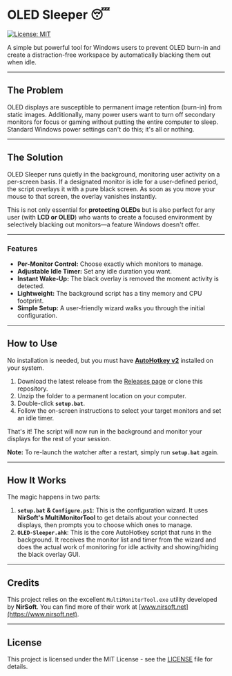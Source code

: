 # OLED Sleeper 😴

[![License: MIT](https://img.shields.io/badge/License-MIT-yellow.svg)](https://opensource.org/licenses/MIT)

A simple but powerful tool for Windows users to prevent OLED burn-in and create a distraction-free workspace by automatically blacking them out when idle.

---
## The Problem

OLED displays are susceptible to permanent image retention (burn-in) from static images. Additionally, many power users want to turn off secondary monitors for focus or gaming without putting the entire computer to sleep. Standard Windows power settings can't do this; it's all or nothing.

---
## The Solution

OLED Sleeper runs quietly in the background, monitoring user activity on a per-screen basis. If a designated monitor is idle for a user-defined period, the script overlays it with a pure black screen. As soon as you move your mouse to that screen, the overlay vanishes instantly.

This is not only essential for **protecting OLEDs** but is also perfect for any user (with **LCD or OLED**) who wants to create a focused environment by selectively blacking out monitors—a feature Windows doesn't offer.

---
### Features

* **Per-Monitor Control:** Choose exactly which monitors to manage.
* **Adjustable Idle Timer:** Set any idle duration you want.
* **Instant Wake-Up:** The black overlay is removed the moment activity is detected.
* **Lightweight:** The background script has a tiny memory and CPU footprint.
* **Simple Setup:** A user-friendly wizard walks you through the initial configuration.

---
## How to Use

No installation is needed, but you must have **[AutoHotkey v2](https://www.autohotkey.com/)** installed on your system.

1.  Download the latest release from the [Releases page](https://github.com/Quorthon13/OLED-Sleeper/releases) or clone this repository.
2.  Unzip the folder to a permanent location on your computer.
3.  Double-click **`setup.bat`**.
4.  Follow the on-screen instructions to select your target monitors and set an idle timer.

That's it! The script will now run in the background and monitor your displays for the rest of your session.

**Note:** To re-launch the watcher after a restart, simply run **`setup.bat`** again.

---
## How It Works

The magic happens in two parts:

1.  **`setup.bat` & `Configure.ps1`**: This is the configuration wizard. It uses **NirSoft's MultiMonitorTool** to get details about your connected displays, then prompts you to choose which ones to manage.
2.  **`OLED-Sleeper.ahk`**: This is the core AutoHotkey script that runs in the background. It receives the monitor list and timer from the wizard and does the actual work of monitoring for idle activity and showing/hiding the black overlay GUI.

---
## Credits

This project relies on the excellent `MultiMonitorTool.exe` utility developed by **NirSoft**. You can find more of their work at [www.nirsoft.net](https://www.nirsoft.net).

---
## License

This project is licensed under the MIT License - see the [LICENSE](LICENSE) file for details.